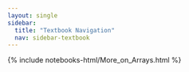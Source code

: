 ```yaml
---
layout: single
sidebar:
  title: "Textbook Navigation"
  nav: sidebar-textbook
---
```


{% include notebooks-html/More_on_Arrays.html %}
